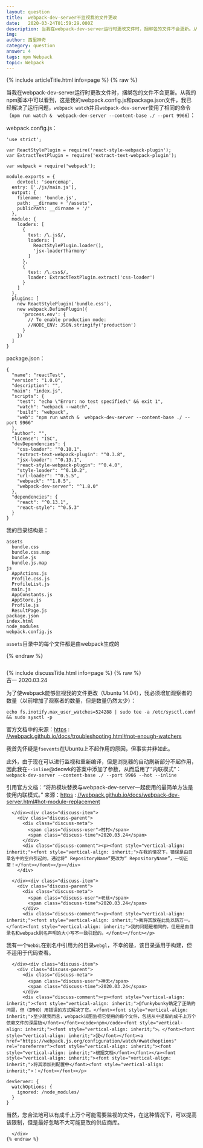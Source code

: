 ```yaml
---
layout: question
title:  webpack-dev-server不监视我的文件更改
date:   2020-03-24T01:59:29.000Z
description: 当我在webpack-dev-server运行时更改文件时，捆绑包的文件不会更新。从我的npm脚本中可以看到，这是我的webpack.config.js和...
img: 
author: 西里神奇
category: question
answer: 4
tags: npm Webpack
topic: Webpack
---
```

<div class="article-root">
  <div class="article">
    {% include articleTitle.html info=page %}
    {% raw %}
    <div class="article-content"><p><font style="vertical-align: inherit;"><font style="vertical-align: inherit;">当我在webpack-dev-server运行时更改文件时，捆绑包的文件不会更新。</font><font style="vertical-align: inherit;">从我的npm脚本中可以看到，这是我的webpack.config.js和package.json文件，我已经解决了运行问题，</font></font><code>webpack watch</code><font style="vertical-align: inherit;"><font style="vertical-align: inherit;">并且</font></font><code>webpack-dev-server</code><font style="vertical-align: inherit;"><font style="vertical-align: inherit;">使用了相同的命令（</font></font><code>npm run watch &amp;  webpack-dev-server --content-base ./ --port 9966</code><font style="vertical-align: inherit;"><font style="vertical-align: inherit;">）：</font></font></p>

<p><font style="vertical-align: inherit;"><font style="vertical-align: inherit;">webpack.config.js：</font></font></p>

<pre><code>'use strict';<font></font>
<font></font>
var ReactStylePlugin = require('react-style-webpack-plugin');<font></font>
var ExtractTextPlugin = require('extract-text-webpack-plugin');<font></font>
<font></font>
var webpack = require('webpack');<font></font>
<font></font>
module.exports = {<font></font>
    devtool: 'sourcemap',<font></font>
  entry: ['./js/main.js'],<font></font>
  output: {<font></font>
    filename: 'bundle.js',<font></font>
    path: __dirname + '/assets',<font></font>
    publicPath: __dirname + '/'<font></font>
  },<font></font>
  module: {<font></font>
    loaders: [<font></font>
      {<font></font>
        test: /\.js$/,<font></font>
        loaders: [<font></font>
          ReactStylePlugin.loader(),<font></font>
          'jsx-loader?harmony'<font></font>
        ]<font></font>
      },<font></font>
      {<font></font>
        test: /\.css$/,<font></font>
        loader: ExtractTextPlugin.extract('css-loader')<font></font>
      }<font></font>
    ]<font></font>
  },<font></font>
  plugins: [<font></font>
    new ReactStylePlugin('bundle.css'),<font></font>
    new webpack.DefinePlugin({<font></font>
      'process.env': {<font></font>
        // To enable production mode:<font></font>
        //NODE_ENV: JSON.stringify('production')<font></font>
      }<font></font>
    })<font></font>
  ]<font></font>
}<font></font>
</code></pre>

<p><font style="vertical-align: inherit;"><font style="vertical-align: inherit;">package.json：</font></font></p>

<pre><code>{<font></font>
  "name": "reactTest",<font></font>
  "version": "1.0.0",<font></font>
  "description": "",<font></font>
  "main": "index.js",<font></font>
  "scripts": {<font></font>
    "test": "echo \"Error: no test specified\" &amp;&amp; exit 1",<font></font>
    "watch": "webpack --watch",<font></font>
    "build": "webpack",<font></font>
    "web": "npm run watch &amp;  webpack-dev-server --content-base ./ --port 9966"<font></font>
  },<font></font>
  "author": "",<font></font>
  "license": "ISC",<font></font>
  "devDependencies": {<font></font>
    "css-loader": "^0.10.1",<font></font>
    "extract-text-webpack-plugin": "^0.3.8",<font></font>
    "jsx-loader": "^0.13.1",<font></font>
    "react-style-webpack-plugin": "^0.4.0",<font></font>
    "style-loader": "^0.10.2",<font></font>
    "url-loader": "^0.5.5",<font></font>
    "webpack": "^1.8.5",<font></font>
    "webpack-dev-server": "^1.8.0"<font></font>
  },<font></font>
  "dependencies": {<font></font>
    "react": "^0.13.1",<font></font>
    "react-style": "^0.5.3"<font></font>
  }<font></font>
}<font></font>
</code></pre>

<p><font style="vertical-align: inherit;"><font style="vertical-align: inherit;">我的目录结构是：</font></font></p>

<pre><code>assets  <font></font>
  bundle.css<font></font>
  bundle.css.map    <font></font>
  bundle.js <font></font>
  bundle.js.map <font></font>
js<font></font>
  AppActions.js<font></font>
  Profile.css.js<font></font>
  ProfileList.js<font></font>
  main.js<font></font>
  AppConstants.js<font></font>
  AppStore.js       <font></font>
  Profile.js<font></font>
  ResultPage.js     <font></font>
package.json<font></font>
index.html<font></font>
node_modules<font></font>
webpack.config.js<font></font>
</code></pre>

<p><font style="vertical-align: inherit;"></font><code>assets</code><font style="vertical-align: inherit;"><font style="vertical-align: inherit;">目录中的</font><font style="vertical-align: inherit;">每个文件</font><font style="vertical-align: inherit;">都是由webpack生成的</font></font></p></div>
    {% endraw %}
  </div>
  <p style="height: 0;width:0;overflow: hidden;"> 第3201篇《webpack-dev-server不监视我的文件更改》来自Winter(https://github.com/aiyld/aiyld.github.io)的站点</p>
  <div class="discuss-wrapper">
    {% include discussTitle.html info=page %}
    {% raw %}
    <div class="discuss-item">
        <div class="discuss-parent">
          <div class="discuss-meta">
            <span class="discuss-user">古一</span>
            <span class="discuss-time">2020.03.24</span>
          </div>
          <div class="discuss-comment"><p><font style="vertical-align: inherit;"><font style="vertical-align: inherit;">为了使webpack能够监视我的文件更改（Ubuntu 14.04），我必须增加观察者的数量（以前增加了观察者的数量，但是数量仍然太少）：</font></font></p>

<p><code>echo fs.inotify.max_user_watches=524288 | sudo tee -a /etc/sysctl.conf &amp;&amp; sudo sysctl -p</code></p>

<p><font style="vertical-align: inherit;"><font style="vertical-align: inherit;">官方文档中的来源：</font><a href="https://webpack.github.io/docs/troubleshooting.html#not-enough-watchers" rel="noreferrer"><font style="vertical-align: inherit;">https</font></a><font style="vertical-align: inherit;"> : </font></font><a href="https://webpack.github.io/docs/troubleshooting.html#not-enough-watchers" rel="noreferrer"><font style="vertical-align: inherit;"><font style="vertical-align: inherit;">//webpack.github.io/docs/troubleshooting.html#not-enough-watchers</font></font></a></p>

<p><font style="vertical-align: inherit;"><font style="vertical-align: inherit;">我首先怀疑是</font></font><code>fsevents</code><font style="vertical-align: inherit;"><font style="vertical-align: inherit;">在Ubuntu上不起作用</font><font style="vertical-align: inherit;">的原因</font><font style="vertical-align: inherit;">，但事实并非如此。</font></font></p>

<p><font style="vertical-align: inherit;"><font style="vertical-align: inherit;">此外，由于现在可以进行监视和重新编译，但是浏览器的自动刷新部分不起作用，因此我在</font></font><code>--inline</code><font style="vertical-align: inherit;"><font style="vertical-align: inherit;">@deowk的答案中</font><font style="vertical-align: inherit;">添加了</font><font style="vertical-align: inherit;">参数，从而启用了“内联模式”：
</font></font><code>webpack-dev-server --content-base ./ --port 9966 --hot --inline</code></p>

<p><font style="vertical-align: inherit;"><font style="vertical-align: inherit;">引用官方文档：“将热模块替换与webpack-dev-server一起使用的最简单方法是使用内联模式。” </font><font style="vertical-align: inherit;">来源：</font><a href="https://webpack.github.io/docs/webpack-dev-server.html#hot-module-replacement" rel="noreferrer"><font style="vertical-align: inherit;">https</font></a><font style="vertical-align: inherit;"> : </font></font><a href="https://webpack.github.io/docs/webpack-dev-server.html#hot-module-replacement" rel="noreferrer"><font style="vertical-align: inherit;"><font style="vertical-align: inherit;">//webpack.github.io/docs/webpack-dev-server.html#hot-module-replacement</font></font></a></p></div>
        </div>
        
      </div><div class="discuss-item">
        <div class="discuss-parent">
          <div class="discuss-meta">
            <span class="discuss-user">村村</span>
            <span class="discuss-time">2020.03.24</span>
          </div>
          <div class="discuss-comment"><p><font style="vertical-align: inherit;"><font style="vertical-align: inherit;">在我的情况下，错误是由目录名中的空白引起的，通过将“ RepositoryName”更改为“ RepositoryName”，一切正常！</font></font></p></div>
        </div>
        
      </div><div class="discuss-item">
        <div class="discuss-parent">
          <div class="discuss-meta">
            <span class="discuss-user">老丝</span>
            <span class="discuss-time">2020.03.24</span>
          </div>
          <div class="discuss-comment"><p><font style="vertical-align: inherit;"><font style="vertical-align: inherit;">我将其放在此处以防万一。</font><font style="vertical-align: inherit;">我的问题是相同的，但是是由目录名和webpack别名声明的大小写不一致引起的。</font></font></p>

<p><font style="vertical-align: inherit;"><font style="vertical-align: inherit;">我有一个</font></font><code>WebGL</code><font style="vertical-align: inherit;"><font style="vertical-align: inherit;">在别名中引用</font><font style="vertical-align: inherit;">为的</font><font style="vertical-align: inherit;">目录</font></font><code>webgl</code><font style="vertical-align: inherit;"><font style="vertical-align: inherit;">，不幸的</font><font style="vertical-align: inherit;">是</font><font style="vertical-align: inherit;">，</font><font style="vertical-align: inherit;">该</font><font style="vertical-align: inherit;">目录</font><font style="vertical-align: inherit;">适用于构建，但不适用于代码查看。</font></font></p></div>
        </div>
        
      </div><div class="discuss-item">
        <div class="discuss-parent">
          <div class="discuss-meta">
            <span class="discuss-user">神无</span>
            <span class="discuss-time">2020.03.24</span>
          </div>
          <div class="discuss-comment"><p><font style="vertical-align: inherit;"><font style="vertical-align: inherit;">@funkybunky确定了正确的问题，但（IMHO）用错误的方式解决了它。</font><font style="vertical-align: inherit;">至少就我而言，webpack试图监视它使用的每个文件，包括从中提取的成千上万个依赖文件的深层链</font></font><code>npm</code><font style="vertical-align: inherit;"><font style="vertical-align: inherit;">。</font><font style="vertical-align: inherit;">我</font></font><a href="https://webpack.js.org/configuration/watch/#watchoptions" rel="noreferrer"><font style="vertical-align: inherit;"><font style="vertical-align: inherit;">根据文档</font></font></a><font style="vertical-align: inherit;"><font style="vertical-align: inherit;">将其添加到配置中</font><font style="vertical-align: inherit;">：</font></font></p>

<pre><code>devServer: {<font></font>
  watchOptions: {<font></font>
    ignored: /node_modules/<font></font>
  }<font></font>
}<font></font>
</code></pre>

<p><font style="vertical-align: inherit;"><font style="vertical-align: inherit;">当然，您合法地可以有成千上万个可能需要监视的文件，在这种情况下，可以提高该限制，但是最好忽略不大可能更改的供应商库。</font></font></p></div>
        </div>
        
      </div>
    {% endraw %}
  </div>
<div>
